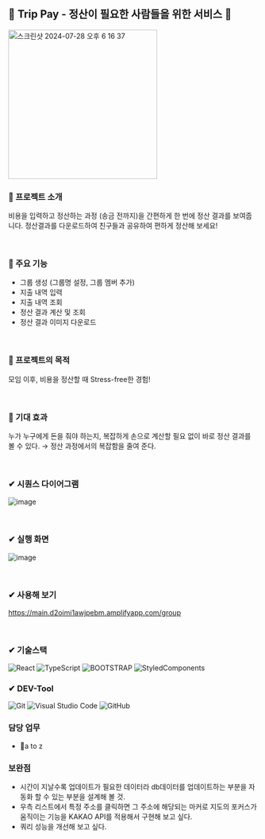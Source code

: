 ## 💸 Trip Pay - 정산이 필요한 사람들을 위한 서비스 🧮
<img width="300" alt="스크린샷 2024-07-28 오후 6 16 37" src="https://github.com/user-attachments/assets/dc6f11d1-c242-4e2e-bd5c-7feb2aa912d8">
<br/>

###  💸  프로젝트 소개
비용을 입력하고 정산하는 과정 (송금 전까지)을 간편하게 한 번에 정산 결과를 보여줍니다.
정산결과를 다운로드하여 친구들과 공유하여 편하게 정산해 보세요!

<br/>

###  💸  주요 기능
- 그룹 생성 (그룹명 설정, 그룹 멤버 추가)
- 지출 내역 입력
- 지출 내역 조회
- 정산 결과 계산 및 조회
- 정산 결과 이미지 다운로드

<br/>

###  💸  프로젝트의 목적

모임 이후, 비용을 정산할 때 Stress-free한 경험!

<br/>

###  💸  기대 효과

누가 누구에게 돈을 줘야 하는지, 복잡하게 손으로 계산할 필요 없이 바로 정산 결과를 볼 수 있다. → 정산 과정에서의 복잡함을 줄여 준다.


<br/>


###  ✔ 시퀀스 다이어그램

![image](https://github.com/user-attachments/assets/14b33d7f-c125-47e5-a6cb-ff118333ba33)

<br/>

###  ✔ 실행 화면

![image](https://github.com/user-attachments/assets/27f7414c-6a77-4508-9644-bfbca66ef3b1)

<br/>

###  ✔ 사용해 보기
https://main.d2oimi1awjpebm.amplifyapp.com/group


<br/>

### ✔ 기술스택

![React](https://img.shields.io/badge/react-%2320232a.svg?style=for-the-badge&logo=react&logoColor=%2361DAFB) ![TypeScript](https://img.shields.io/badge/typescript-%23007ACC.svg?style=for-the-badge&logo=typescript&logoColor=white) ![BOOTSTRAP](https://img.shields.io/badge/Bootstrap-563D7C?style=for-the-badge&logo=bootstrap&logoColor=white) ![StyledComponents](https://img.shields.io/badge/styled--components-DB7093?style=for-the-badge&logo=styled-components&logoColor=white)


### ✔ DEV-Tool
![Git](https://img.shields.io/badge/git-%23F05033.svg?style=for-the-badge&logo=git&logoColor=white) ![Visual Studio Code](https://img.shields.io/badge/Visual%20Studio%20Code-0078d7.svg?style=for-the-badge&logo=visual-studio-code&logoColor=white) ![GitHub](https://img.shields.io/badge/github-%23121011.svg?style=for-the-badge&logo=github&logoColor=white)

### 담당 업무

- a to z

### 보완점
* 시간이 지날수록 업데이트가 필요한 데이터라 db데이터를 업데이트하는 부분을 자동화 할 수 있는 부분을 설계해 볼 것.
* 우측 리스트에서 특정 주소를 클릭하면 그 주소에 해당되는 마커로 지도의 포커스가 움직이는 기능을 KAKAO API를 적용해서 구현해 보고 싶다.
* 쿼리 성능을 개선해 보고 싶다.
